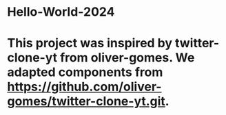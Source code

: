 # Hello-World-2024
# This project was inspired by twitter-clone-yt from oliver-gomes. We adapted components from https://github.com/oliver-gomes/twitter-clone-yt.git.
